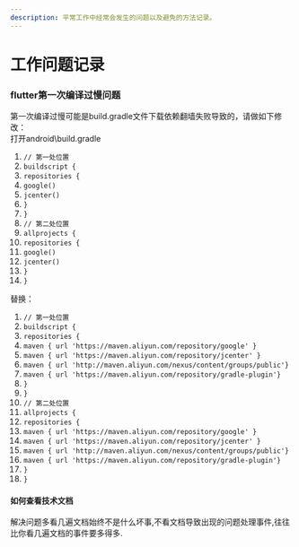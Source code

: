 ```yaml
---
description: 平常工作中经常会发生的问题以及避免的方法记录。
---
```


# 工作问题记录

### flutter第一次编译过慢问题

第一次编译过慢可能是build.gradle文件下载依赖翻墙失败导致的，请做如下修改：  
打开android\build.gradle

1. `// 第一处位置`
2. `buildscript {`
3. `repositories {`
4. `google()`
5. `jcenter()`
6. `}`
7. `}`
8. `// 第二处位置`
9. `allprojects {`
10. `repositories {`
11. `google()`
12. `jcenter()`
13. `}`
14. `}`

替换：  


1. `// 第一处位置`
2. `buildscript {`
3. `repositories {`
4. `maven { url 'https://maven.aliyun.com/repository/google' }`
5. `maven { url 'https://maven.aliyun.com/repository/jcenter' }`
6. `maven { url 'http://maven.aliyun.com/nexus/content/groups/public'}`
7. `maven { url 'https://maven.aliyun.com/repository/gradle-plugin'}`
8. `}`
9. `}`
10. `// 第二处位置`
11. `allprojects {`
12. `repositories {`
13. `maven { url 'https://maven.aliyun.com/repository/google' }`
14. `maven { url 'https://maven.aliyun.com/repository/jcenter' }`
15. `maven { url 'http://maven.aliyun.com/nexus/content/groups/public'}`
16. `maven { url 'https://maven.aliyun.com/repository/gradle-plugin'}`
17. `}`
18. `}`

#### 如何查看技术文档

解决问题多看几遍文档始终不是什么坏事,不看文档导致出现的问题处理事件,往往比你看几遍文档的事件要多得多.

